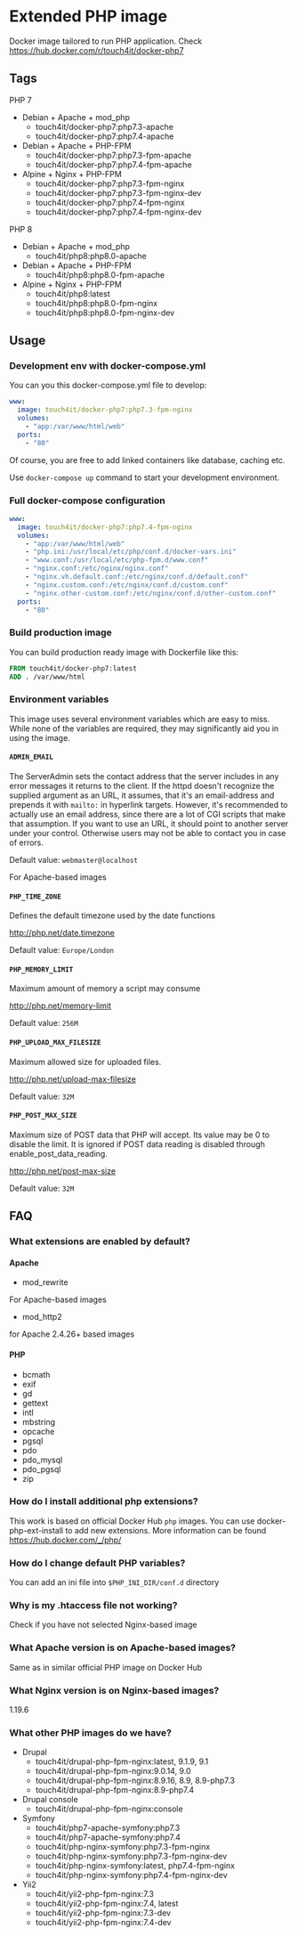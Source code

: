 # Extended PHP image

Docker image tailored to run PHP application. Check https://hub.docker.com/r/touch4it/docker-php7

## Tags

PHP 7

* Debian + Apache + mod_php
  * touch4it/docker-php7:php7.3-apache
  * touch4it/docker-php7:php7.4-apache
* Debian + Apache + PHP-FPM
  * touch4it/docker-php7:php7.3-fpm-apache
  * touch4it/docker-php7:php7.4-fpm-apache
* Alpine + Nginx + PHP-FPM
  * touch4it/docker-php7:php7.3-fpm-nginx
  * touch4it/docker-php7:php7.3-fpm-nginx-dev
  * touch4it/docker-php7:php7.4-fpm-nginx
  * touch4it/docker-php7:php7.4-fpm-nginx-dev

PHP 8

* Debian + Apache + mod_php
  * touch4it/php8:php8.0-apache
* Debian + Apache + PHP-FPM
  * touch4it/php8:php8.0-fpm-apache
* Alpine + Nginx + PHP-FPM
  * touch4it/php8:latest
  * touch4it/php8:php8.0-fpm-nginx
  * touch4it/php8:php8.0-fpm-nginx-dev

## Usage

### Development env with docker-compose.yml

You can you this docker-compose.yml file to develop:

```yaml
www:
  image: touch4it/docker-php7:php7.3-fpm-nginx
  volumes:
    - "app:/var/www/html/web"
  ports:
    - "80"
```

Of course, you are free to add linked containers like database, caching etc.

Use ```docker-compose up``` command to start your development environment.

### Full docker-compose configuration

```yaml
www:
  image: touch4it/docker-php7:php7.4-fpm-nginx
  volumes:
    - "app:/var/www/html/web"
    - "php.ini:/usr/local/etc/php/conf.d/docker-vars.ini"
    - "www.conf:/usr/local/etc/php-fpm.d/www.conf"
    - "nginx.conf:/etc/nginx/nginx.conf"
    - "nginx.vh.default.conf:/etc/nginx/conf.d/default.conf"
    - "nginx.custom.conf:/etc/nginx/conf.d/custom.conf"
    - "nginx.other-custom.conf:/etc/nginx/conf.d/other-custom.conf"
  ports:
    - "80"
```

### Build production image

You can build production ready image with Dockerfile like this:

```dockerfile
FROM touch4it/docker-php7:latest
ADD . /var/www/html
```

### Environment variables

This image uses several environment variables which are easy to miss. While none of the variables are required, they may significantly aid you in using the image.

#### `ADMIN_EMAIL`

The ServerAdmin sets the contact address that the server includes in any error messages it returns to the client.
If the httpd doesn't recognize the supplied argument as an URL, it assumes, that it's an email-address and prepends it with `mailto:` in hyperlink targets.
However, it's recommended to actually use an email address, since there are a lot of CGI scripts that make that assumption.
If you want to use an URL, it should point to another server under your control. Otherwise users may not be able to contact you in case of errors.

Default value: `webmaster@localhost`

For Apache-based images

#### `PHP_TIME_ZONE`

Defines the default timezone used by the date functions

http://php.net/date.timezone

Default value: `Europe/London`

#### `PHP_MEMORY_LIMIT`

Maximum amount of memory a script may consume

http://php.net/memory-limit

Default value: `256M`

#### `PHP_UPLOAD_MAX_FILESIZE`

Maximum allowed size for uploaded files.

http://php.net/upload-max-filesize

Default value: `32M`

#### `PHP_POST_MAX_SIZE`

Maximum size of POST data that PHP will accept.
Its value may be 0 to disable the limit.
It is ignored if POST data reading is disabled through enable_post_data_reading.

http://php.net/post-max-size

Default value: `32M`

## FAQ

### What extensions are enabled by default?

#### Apache

* mod_rewrite

For Apache-based images

* mod_http2

for Apache 2.4.26+ based images

#### PHP

* bcmath
* exif
* gd
* gettext
* intl
* mbstring
* opcache
* pgsql
* pdo
* pdo_mysql
* pdo_pgsql
* zip

### How do I install additional php extensions?

This work is based on official Docker Hub `php` images. You can use docker-php-ext-install to add new extensions. More information can be found https://hub.docker.com/_/php/

### How do I change default PHP variables?

You can add an ini file into `$PHP_INI_DIR/conf.d` directory

### Why is my .htaccess file not working?

Check if you have not selected Nginx-based image

### What Apache version is on Apache-based images?

Same as in similar official PHP image on Docker Hub

### What Nginx version is on Nginx-based images?

1.19.6

### What other PHP images do we have?

* Drupal
  * touch4it/drupal-php-fpm-nginx:latest, 9.1.9, 9.1
  * touch4it/drupal-php-fpm-nginx:9.0.14, 9.0
  * touch4it/drupal-php-fpm-nginx:8.9.16, 8.9, 8.9-php7.3
  * touch4it/drupal-php-fpm-nginx:8.9-php7.4
* Drupal console
  * touch4it/drupal-php-fpm-nginx:console
* Symfony
  * touch4it/php7-apache-symfony:php7.3
  * touch4it/php7-apache-symfony:php7.4
  * touch4it/php-nginx-symfony:php7.3-fpm-nginx
  * touch4it/php-nginx-symfony:php7.3-fpm-nginx-dev
  * touch4it/php-nginx-symfony:latest, php7.4-fpm-nginx
  * touch4it/php-nginx-symfony:php7.4-fpm-nginx-dev
* Yii2
  * touch4it/yii2-php-fpm-nginx:7.3
  * touch4it/yii2-php-fpm-nginx:7.4, latest
  * touch4it/yii2-php-fpm-nginx:7.3-dev
  * touch4it/yii2-php-fpm-nginx:7.4-dev

